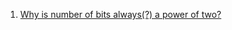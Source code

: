  1. [Why is number of bits always(?) a power of two?]
 
[Why is number of bits always(?) a power of two?]: https://stackoverflow.com/questions/1606827/why-is-number-of-bits-always-a-power-of-two
